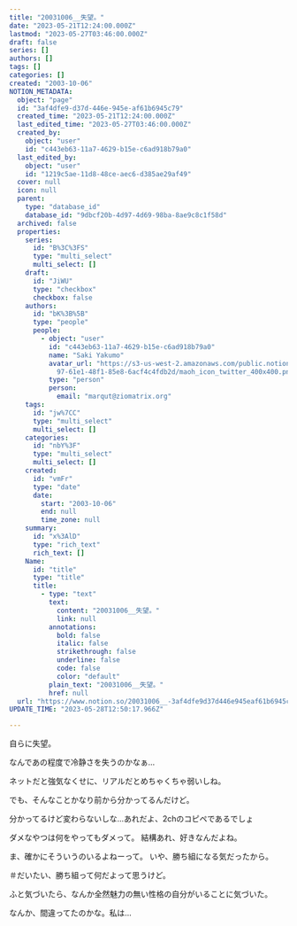 ```yaml
---
title: "20031006__失望。"
date: "2023-05-21T12:24:00.000Z"
lastmod: "2023-05-27T03:46:00.000Z"
draft: false
series: []
authors: []
tags: []
categories: []
created: "2003-10-06"
NOTION_METADATA:
  object: "page"
  id: "3af4dfe9-d37d-446e-945e-af61b6945c79"
  created_time: "2023-05-21T12:24:00.000Z"
  last_edited_time: "2023-05-27T03:46:00.000Z"
  created_by:
    object: "user"
    id: "c443eb63-11a7-4629-b15e-c6ad918b79a0"
  last_edited_by:
    object: "user"
    id: "1219c5ae-11d8-48ce-aec6-d385ae29af49"
  cover: null
  icon: null
  parent:
    type: "database_id"
    database_id: "9dbcf20b-4d97-4d69-98ba-8ae9c8c1f58d"
  archived: false
  properties:
    series:
      id: "B%3C%3FS"
      type: "multi_select"
      multi_select: []
    draft:
      id: "JiWU"
      type: "checkbox"
      checkbox: false
    authors:
      id: "bK%3B%5B"
      type: "people"
      people:
        - object: "user"
          id: "c443eb63-11a7-4629-b15e-c6ad918b79a0"
          name: "Saki Yakumo"
          avatar_url: "https://s3-us-west-2.amazonaws.com/public.notion-static.com/3ad1c4\
            97-61e1-48f1-85e8-6acf4c4fdb2d/maoh_icon_twitter_400x400.png"
          type: "person"
          person:
            email: "marqut@ziomatrix.org"
    tags:
      id: "jw%7CC"
      type: "multi_select"
      multi_select: []
    categories:
      id: "nbY%3F"
      type: "multi_select"
      multi_select: []
    created:
      id: "vmFr"
      type: "date"
      date:
        start: "2003-10-06"
        end: null
        time_zone: null
    summary:
      id: "x%3AlD"
      type: "rich_text"
      rich_text: []
    Name:
      id: "title"
      type: "title"
      title:
        - type: "text"
          text:
            content: "20031006__失望。"
            link: null
          annotations:
            bold: false
            italic: false
            strikethrough: false
            underline: false
            code: false
            color: "default"
          plain_text: "20031006__失望。"
          href: null
  url: "https://www.notion.so/20031006__-3af4dfe9d37d446e945eaf61b6945c79"
UPDATE_TIME: "2023-05-28T12:50:17.966Z"

---
```

<link rel="stylesheet" href="https://cdn.jsdelivr.net/npm/katex@0.16.2/dist/katex.min.css" integrity="sha384-bYdxxUwYipFNohQlHt0bjN/LCpueqWz13HufFEV1SUatKs1cm4L6fFgCi1jT643X" crossorigin="anonymous">


自らに失望。


なんであの程度で冷静さを失うのかなぁ…


ネットだと強気なくせに、リアルだとめちゃくちゃ弱いしね。


でも、そんなことかなり前から分かってるんだけど。


分かってるけど変わらないしな…あれだよ、2chのコピペであるでしょ


ダメなやつは何をやってもダメって。 結構あれ、好きなんだよね。


ま、確かにそういうのいるよねーって。 いや、勝ち組になる気だったから。


＃だいたい、勝ち組って何だよって思うけど。


ふと気づいたら、なんか全然魅力の無い性格の自分がいることに気づいた。


なんか、間違ってたのかな。私は…

